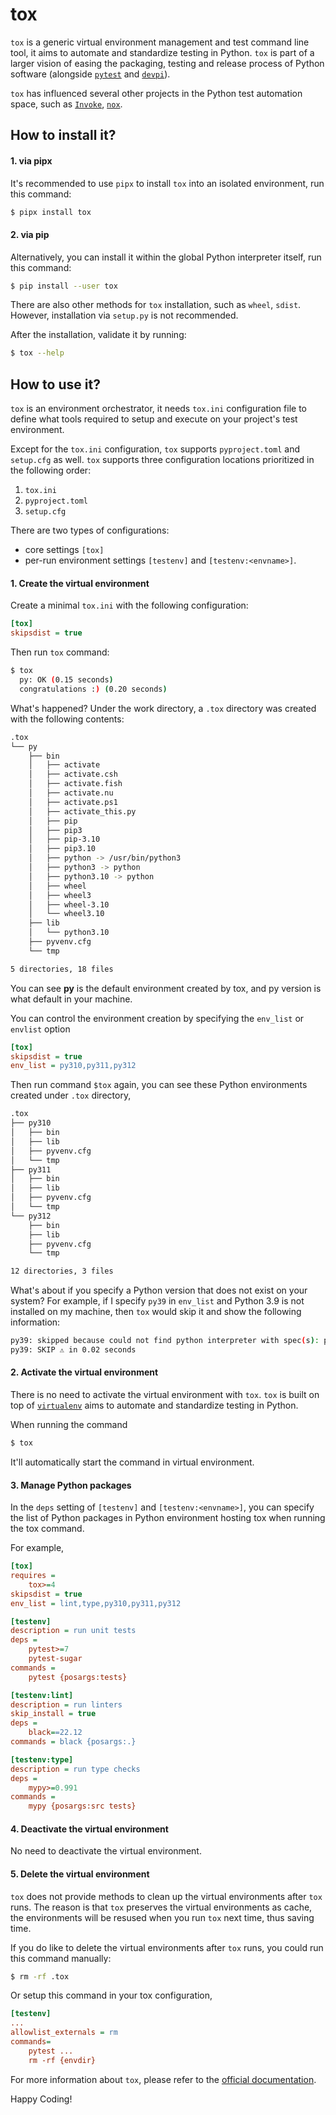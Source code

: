 # tox

`tox` is a generic virtual environment management and test command line tool, 
it aims to automate and standardize testing in Python. 
`tox` is part of a larger vision of easing the packaging,
testing and release process of Python software 
(alongside [`pytest`](https://docs.pytest.org/en/latest/) and [`devpi`](https://www.devpi.net/)).

`tox` has influenced several other projects in the Python test automation space, such as 
[`Invoke`](https://www.pyinvoke.org/), [`nox`](https://nox.thea.codes/en/stable/).

## How to install it?

#### 1. via pipx

It's recommended to use `pipx` to install `tox` into an isolated environment, run this command:
```bash
$ pipx install tox
```

#### 2. via pip

Alternatively, you can install it within the global Python interpreter itself, run this command:
```bash
$ pip install --user tox
```

There are also other methods for `tox` installation, such as `wheel`, `sdist`. However, installation 
via `setup.py` is not recommended.

After the installation, validate it by running:
```bash
$ tox --help
```

## How to use it?

`tox` is an environment orchestrator, it needs `tox.ini` configuration file to define what tools required to setup and execute on your project's test environment. 

Except for the `tox.ini` configuration, `tox` supports `pyproject.toml` and `setup.cfg` as well. `tox` supports three configuration locations
prioritized in the following order:

1. `tox.ini`
2. `pyproject.toml`
3. `setup.cfg`


There are two types of configurations:

* core settings `[tox]`
* per-run environment settings `[testenv]` and `[testenv:<envname>]`.

#### 1. Create the virtual environment

Create a minimal `tox.ini` with the following configuration:
```ini
[tox]
skipsdist = true
```

Then run `tox` command:
```bash
$ tox
  py: OK (0.15 seconds)
  congratulations :) (0.20 seconds)
```

What's happened? Under the work directory, a `.tox` directory was created with the following contents:

```bash
.tox
└── py
    ├── bin
    │   ├── activate
    │   ├── activate.csh
    │   ├── activate.fish
    │   ├── activate.nu
    │   ├── activate.ps1
    │   ├── activate_this.py
    │   ├── pip
    │   ├── pip3
    │   ├── pip-3.10
    │   ├── pip3.10
    │   ├── python -> /usr/bin/python3
    │   ├── python3 -> python
    │   ├── python3.10 -> python
    │   ├── wheel
    │   ├── wheel3
    │   ├── wheel-3.10
    │   └── wheel3.10
    ├── lib
    │   └── python3.10
    ├── pyvenv.cfg
    └── tmp

5 directories, 18 files
```

You can see **py** is the default environment created by tox, and py version is what default in your machine.


You can control the environment creation by specifying the `env_list` or `envlist` option

```ini
[tox]
skipsdist = true
env_list = py310,py311,py312
```

Then run command `$tox` again, you can see these Python environments created under `.tox` directory,

```bash
.tox
├── py310
│   ├── bin
│   ├── lib
│   ├── pyvenv.cfg
│   └── tmp
├── py311
│   ├── bin
│   ├── lib
│   ├── pyvenv.cfg
│   └── tmp
└── py312
    ├── bin
    ├── lib
    ├── pyvenv.cfg
    └── tmp

12 directories, 3 files
```

What's about if you specify a Python version that does not exist on your system? For example, if I specify `py39` in `env_list` and Python 3.9 
is not installed on my machine, then `tox` would skip it and show the following information:

```bash
py39: skipped because could not find python interpreter with spec(s): py39
py39: SKIP ⚠ in 0.02 seconds
```

#### 2. Activate the virtual environment

There is no need to activate the virtual environment with `tox`.
`tox` is built on top of [`virtualenv`](https://virtualenv.pypa.io/en/latest/) aims to automate and standardize testing in Python.

When running the command
```bash
$ tox
```
It'll automatically start the command in virtual environment.

#### 3. Manage Python packages

In the `deps` setting of `[testenv]` and `[testenv:<envname>]`, 
you can specify the list of Python packages in Python environment hosting tox when running the tox command.

For example,

```ini
[tox]
requires =
    tox>=4
skipsdist = true
env_list = lint,type,py310,py311,py312

[testenv]
description = run unit tests
deps =
    pytest>=7
    pytest-sugar
commands =
    pytest {posargs:tests}

[testenv:lint]
description = run linters
skip_install = true
deps =
    black==22.12
commands = black {posargs:.}

[testenv:type]
description = run type checks
deps =
    mypy>=0.991
commands =
    mypy {posargs:src tests}
```

#### 4. Deactivate the virtual environment

No need to deactivate the virtual environment.

#### 5. Delete the virtual environment

`tox` does not provide methods to clean up the virtual environments after `tox` runs.
The reason is that `tox` preserves the virtual environments as cache, the environments will be resused
when you run `tox` next time, thus saving time.

If you do like to delete the virtual environments after `tox` runs, you could run this command manually:
```bash
$ rm -rf .tox
```

Or setup this command in your tox configuration,
```ini
[testenv]
...
allowlist_externals = rm
commands=
    pytest ...
    rm -rf {envdir}
```

For more information about `tox`, please refer to the [official documentation](https://tox.wiki/).

Happy Coding!
